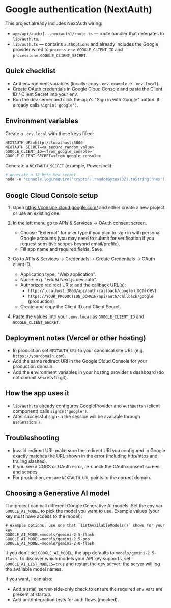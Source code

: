 Google authentication (NextAuth)
================================

This project already includes NextAuth wiring:
- `app/api/auth/[...nextauth]/route.ts` — route handler that delegates to `lib/auth.ts`.
- `lib/auth.ts` — contains `authOptions` and already includes the Google provider wired to `process.env.GOOGLE_CLIENT_ID` and `process.env.GOOGLE_CLIENT_SECRET`.

Quick checklist
--------------

- Add environment variables (locally: copy `.env.example` -> `.env.local`).
- Create OAuth credentials in Google Cloud Console and paste the Client ID / Client Secret into your env.
- Run the dev server and click the app's "Sign in with Google" button. It already calls `signIn('google')`.

Environment variables
---------------------

Create a `.env.local` with these keys filled:

```
NEXTAUTH_URL=http://localhost:3000
NEXTAUTH_SECRET=<a_secure_random_value>
GOOGLE_CLIENT_ID=<from_google_console>
GOOGLE_CLIENT_SECRET=<from_google_console>
```

Generate a `NEXTAUTH_SECRET` (example, Powershell):

```powershell
# generate a 32-byte hex secret
node -e "console.log(require('crypto').randomBytes(32).toString('hex'))"
```

Google Cloud Console setup
--------------------------

1. Open https://console.cloud.google.com/ and either create a new project or use an existing one.
2. In the left menu go to APIs & Services -> OAuth consent screen.
   - Choose "External" for user type if you plan to sign in with personal Google accounts (you may need to submit for verification if you request sensitive scopes beyond email/profile).
   - Fill app name and required fields. Save.
3. Go to APIs & Services -> Credentials -> Create Credentials -> OAuth client ID.
   - Application type: "Web application".
   - Name: e.g. "EduAi Next.js dev auth".
   - Authorized redirect URIs: add the callback URL(s):
       - `http://localhost:3000/api/auth/callback/google` (local dev)
       - `https://YOUR_PRODUCTION_DOMAIN/api/auth/callback/google` (production)
   - Create and copy the Client ID and Client Secret.

4. Paste the values into your `.env.local` as `GOOGLE_CLIENT_ID` and `GOOGLE_CLIENT_SECRET`.

Deployment notes (Vercel or other hosting)
-----------------------------------------

- In production set `NEXTAUTH_URL` to your canonical site URL (e.g. `https://yourdomain.com`).
- Add the same redirect URI in the Google Cloud Console for your production domain.
- Add the environment variables in your hosting provider's dashboard (do not commit secrets to git).

How the app uses it
-------------------

- `lib/auth.ts` already configures GoogleProvider and `AuthButton` (client component) calls `signIn('google')`.
- After successful sign-in the session will be available through `useSession()`.

Troubleshooting
---------------

- Invalid redirect URI: make sure the redirect URI you configured in Google exactly matches the URL shown in the error (including http/https and trailing slashes).
- If you see a CORS or OAuth error, re-check the OAuth consent screen and scopes.
- For production, ensure `NEXTAUTH_URL` points to the correct domain.

Choosing a Generative AI model
------------------------------

The project can call different Google Generative AI models. Set the env var `GOOGLE_AI_MODEL` to pick the model you want to use. Example values (your key must have access to the model):

```
# example options; use one that `listAvailableModels()` shows for your key
GOOGLE_AI_MODEL=models/gemini-2.5-flash
GOOGLE_AI_MODEL=models/gemini-2.5-pro
GOOGLE_AI_MODEL=models/gemini-2.0-flash
```

If you don't set `GOOGLE_AI_MODEL`, the app defaults to `models/gemini-2.5-flash`. To discover which models your API key supports, set `GOOGLE_AI_LIST_MODELS=true` and restart the dev server; the server will log the available model names.

If you want, I can also:
- Add a small server-side-only check to ensure the required env vars are present at startup.
- Add unit/Integration tests for auth flows (mocked).
